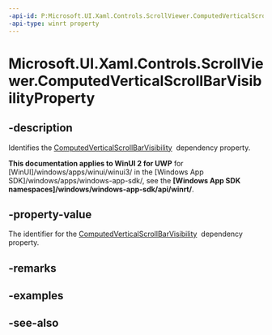 ```yaml
---
-api-id: P:Microsoft.UI.Xaml.Controls.ScrollViewer.ComputedVerticalScrollBarVisibilityProperty
-api-type: winrt property
---
```


<!-- Property syntax
public Windows.UI.Xaml.DependencyProperty ComputedVerticalScrollBarVisibilityProperty { get; }
-->

# Microsoft.UI.Xaml.Controls.ScrollViewer.ComputedVerticalScrollBarVisibilityProperty

## -description
Identifies the [ComputedVerticalScrollBarVisibility](scrollviewer_computedverticalscrollbarvisibility.md)  dependency property.

**This documentation applies to WinUI 2 for UWP** for [WinUI]/windows/apps/winui/winui3/ in the [Windows App SDK]/windows/apps/windows-app-sdk/, see the **[Windows App SDK namespaces]/windows/windows-app-sdk/api/winrt/**.

## -property-value
The identifier for the [ComputedVerticalScrollBarVisibility](scrollviewer_computedverticalscrollbarvisibility.md)  dependency property.

## -remarks

## -examples

## -see-also
